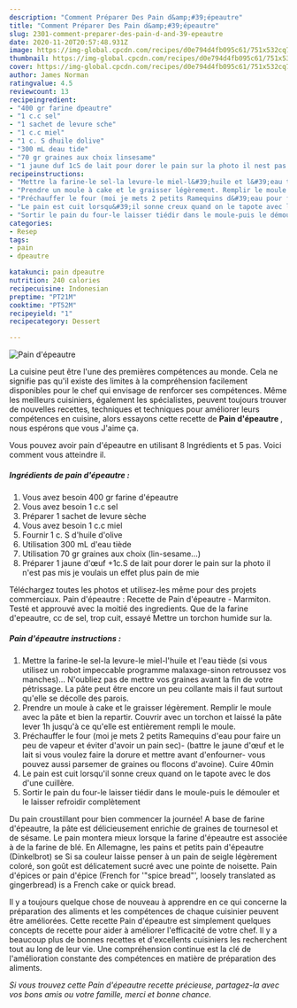 ```yaml
---
description: "Comment Préparer Des Pain d&amp;#39;épeautre"
title: "Comment Préparer Des Pain d&amp;#39;épeautre"
slug: 2301-comment-preparer-des-pain-d-and-39-epeautre
date: 2020-11-20T20:57:48.931Z
image: https://img-global.cpcdn.com/recipes/d0e794d4fb095c61/751x532cq70/pain-depeautre-photo-principale-de-la-recette.jpg
thumbnail: https://img-global.cpcdn.com/recipes/d0e794d4fb095c61/751x532cq70/pain-depeautre-photo-principale-de-la-recette.jpg
cover: https://img-global.cpcdn.com/recipes/d0e794d4fb095c61/751x532cq70/pain-depeautre-photo-principale-de-la-recette.jpg
author: James Norman
ratingvalue: 4.5
reviewcount: 13
recipeingredient:
- "400 gr farine dpeautre"
- "1 c.c sel"
- "1 sachet de levure sche"
- "1 c.c miel"
- "1 c. S dhuile dolive"
- "300 mL deau tide"
- "70 gr graines aux choix linsesame"
- "1 jaune duf 1cS de lait pour dorer le pain sur la photo il nest pas mis je voulais un effet plus pain de mie"
recipeinstructions:
- "Mettre la farine-le sel-la levure-le miel-l&#39;huile et l&#39;eau tiède (si vous utilisez un robot impeccable programme malaxage-sinon retroussez vos manches)... N&#39;oubliez pas de mettre vos graines avant la fin de votre pétrissage. La pâte peut être encore un peu collante mais il faut surtout qu&#39;elle se décolle des parois."
- "Prendre un moule à cake et le graisser légèrement. Remplir le moule avec la pâte et bien la repartir. Couvrir avec un torchon et laissé la pâte lever 1h jusqu&#39;à ce qu&#39;elle est entièrement rempli le moule."
- "Préchauffer le four (moi je mets 2 petits Ramequins d&#39;eau pour faire un peu de vapeur et éviter d&#39;avoir un pain sec)- (battre le jaune d&#39;œuf et le lait si vous voulez faire la dorure et mettre avant d&#39;enfourner- vous pouvez aussi parsemer de graines ou flocons d&#39;avoine). Cuire 40min"
- "Le pain est cuit lorsqu&#39;il sonne creux quand on le tapote avec le dos d&#39;une cuillère."
- "Sortir le pain du four-le laisser tiédir dans le moule-puis le démouler et le laisser refroidir complètement"
categories:
- Resep
tags:
- pain
- dpeautre

katakunci: pain dpeautre 
nutrition: 240 calories
recipecuisine: Indonesian
preptime: "PT21M"
cooktime: "PT52M"
recipeyield: "1"
recipecategory: Dessert

---
```



![Pain d&#39;épeautre](https://img-global.cpcdn.com/recipes/d0e794d4fb095c61/751x532cq70/pain-depeautre-photo-principale-de-la-recette.jpg)

La cuisine peut être l'une des premières compétences au monde. Cela ne signifie pas qu'il existe des limites à la compréhension facilement disponibles pour le chef qui envisage de renforcer ses compétences. Même les meilleurs cuisiniers, également les spécialistes, peuvent toujours trouver de nouvelles recettes, techniques et techniques pour améliorer leurs compétences en cuisine, alors essayons cette recette de <strong> Pain d&#39;épeautre </strong>, nous espérons que vous J'aime ça.

<!--inarticleads1-->

Vous pouvez avoir pain d&#39;épeautre en utilisant 8 Ingrédients et 5 pas. Voici comment vous atteindre il.

##### Ingrédients de pain d&#39;épeautre :

1. Vous avez besoin 400 gr farine d&#39;épeautre
1. Vous avez besoin 1 c.c sel
1. Préparer 1 sachet de levure sèche
1. Vous avez besoin 1 c.c miel
1. Fournir 1 c. S d&#39;huile d&#39;olive
1. Utilisation 300 mL d&#39;eau tiède
1. Utilisation 70 gr graines aux choix (lin-sesame...)
1. Préparer 1 jaune d&#39;œuf +1c.S de lait pour dorer le pain sur la photo il n&#39;est pas mis je voulais un effet plus pain de mie


Téléchargez toutes les photos et utilisez-les même pour des projets commerciaux. Pain d&#39;épeautre : Recette de Pain d&#39;épeautre - Marmiton. Testé et approuvé avec la moitié des ingredients. Que de la farine d&#39;epeautre, cc de sel, trop cuit, essayé Mettre un torchon humide sur la. 

<!--inarticleads2-->

##### Pain d&#39;épeautre instructions :

1. Mettre la farine-le sel-la levure-le miel-l&#39;huile et l&#39;eau tiède (si vous utilisez un robot impeccable programme malaxage-sinon retroussez vos manches)... N&#39;oubliez pas de mettre vos graines avant la fin de votre pétrissage. La pâte peut être encore un peu collante mais il faut surtout qu&#39;elle se décolle des parois.
1. Prendre un moule à cake et le graisser légèrement. Remplir le moule avec la pâte et bien la repartir. Couvrir avec un torchon et laissé la pâte lever 1h jusqu&#39;à ce qu&#39;elle est entièrement rempli le moule.
1. Préchauffer le four (moi je mets 2 petits Ramequins d&#39;eau pour faire un peu de vapeur et éviter d&#39;avoir un pain sec)- (battre le jaune d&#39;œuf et le lait si vous voulez faire la dorure et mettre avant d&#39;enfourner- vous pouvez aussi parsemer de graines ou flocons d&#39;avoine). Cuire 40min
1. Le pain est cuit lorsqu&#39;il sonne creux quand on le tapote avec le dos d&#39;une cuillère.
1. Sortir le pain du four-le laisser tiédir dans le moule-puis le démouler et le laisser refroidir complètement


Du pain croustillant pour bien commencer la journée! A base de farine d&#39;épeautre, la pâte est délicieusement enrichie de graines de tournesol et de sésame. Le pain montera mieux lorsque la farine d&#39;épeautre est associée à de la farine de blé. En Allemagne, les pains et petits pain d&#39;épeautre (Dinkelbrot) se Si sa couleur laisse penser à un pain de seigle légèrement coloré, son goût est délicatement sucré avec une pointe de noisette. Pain d&#39;épices or pain d&#39;épice (French for &#39;&#34;spice bread&#34;&#39;, loosely translated as gingerbread) is a French cake or quick bread. 

<!--inarticleads1-->

<p>
Il y a toujours quelque chose de nouveau à apprendre en ce qui concerne la préparation des aliments et les compétences de chaque cuisinier peuvent être améliorées. Cette recette Pain d&#39;épeautre est simplement quelques concepts de recette pour aider à améliorer l'efficacité de votre chef. Il y a beaucoup plus de bonnes recettes et d'excellents cuisiniers les recherchent tout au long de leur vie. Une compréhension continue est la clé de l'amélioration constante des compétences en matière de préparation des aliments.
</p>

<p>
<i>Si vous trouvez cette Pain d&#39;épeautre recette précieuse, partagez-la avec vos bons amis ou votre famille, merci et bonne chance.</i>
</p>
